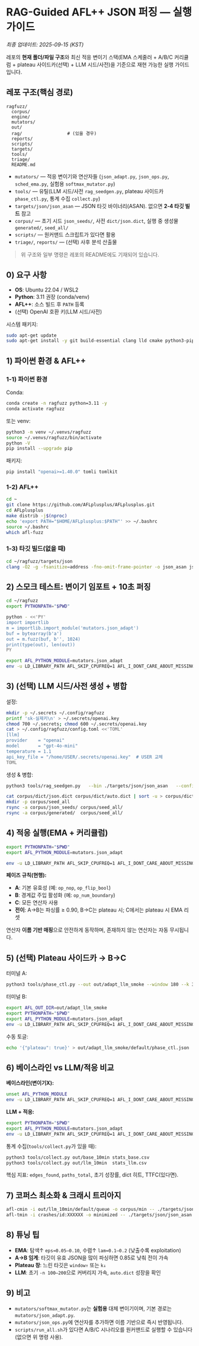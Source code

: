 # RAG-Guided AFL++ JSON 퍼징 — 실행 가이드

_최종 업데이트: 2025-09-15 (KST)_

레포의 **현재 폴더/파일 구조**와 최신 적응 변이기 스택(EMA 스케줄러 + A/B/C 커리큘럼 + plateau 사이드카(선택) + LLM 시드/사전)을 기준으로 재현 가능한 실행 가이드입니다.

## 레포 구조(핵심 경로)

```
ragfuzz/
  corpus/
  engine/
  mutators/
  out/
  rag/                 # (있을 경우)
  reports/
  scripts/
  targets/
  tools/
  triage/
  README.md
```

- `mutators/` — 적응 변이기와 연산자들 (`json_adapt.py`, `json_ops.py`, `sched_ema.py`, 실험용 `softmax_mutator.py`)
- `tools/` — 유틸(LLM 시드/사전 `rag_seedgen.py`, plateau 사이드카 `phase_ctl.py`, 통계 수집 `collect.py`)
- `targets/json/json_asan` — JSON 타깃 바이너리(ASAN). 없으면 **2‑4 타깃 빌드** 참고
- `corpus/` — 초기 시드 `json_seeds/`, 사전 `dict/json.dict`, 실행 중 생성물 `generated/`, `seed_all/`
- `scripts/` — 원커맨드 스크립트가 있다면 활용
- `triage/`, `reports/` — (선택) 사후 분석 산출물

> 위 구조와 일부 명령은 레포의 README에도 기재되어 있습니다.

## 0) 요구 사항

- **OS**: Ubuntu 22.04 / WSL2
- **Python**: 3.11 권장 (conda/venv)
- **AFL++**: 소스 빌드 후 `PATH` 등록
- (선택) OpenAI 호환 키(LLM 시드/사전)

시스템 패키지:
```bash
sudo apt-get update
sudo apt-get install -y git build-essential clang lld cmake python3-pip python3-venv jq rsync pkg-config
```

## 1) 파이썬 환경 & AFL++

### 1‑1) 파이썬 환경
Conda:
```bash
conda create -n ragfuzz python=3.11 -y
conda activate ragfuzz
```
또는 venv:
```bash
python3 -m venv ~/.venvs/ragfuzz
source ~/.venvs/ragfuzz/bin/activate
python -V
pip install --upgrade pip
```

패키지:
```bash
pip install "openai>=1.40.0" tomli tomlkit
```

### 1‑2) AFL++
```bash
cd ~
git clone https://github.com/AFLplusplus/AFLplusplus.git
cd AFLplusplus
make distrib -j$(nproc)
echo 'export PATH="$HOME/AFLplusplus:$PATH"' >> ~/.bashrc
source ~/.bashrc
which afl-fuzz
```

### 1‑3) 타깃 빌드(없을 때)
```bash
cd ~/ragfuzz/targets/json
clang -O2 -g -fsanitize=address -fno-omit-frame-pointer -o json_asan json_target.c
```

## 2) 스모크 테스트: 변이기 임포트 + 10초 퍼징

```bash
cd ~/ragfuzz
export PYTHONPATH="$PWD"

python - <<'PY'
import importlib
m = importlib.import_module('mutators.json_adapt')
buf = bytearray(b'a')
out = m.fuzz(buf, b'', 1024)
print(type(out), len(out))
PY

export AFL_PYTHON_MODULE=mutators.json_adapt
env -u LD_LIBRARY_PATH AFL_SKIP_CPUFREQ=1 AFL_I_DONT_CARE_ABOUT_MISSING_CRASHES=1   afl-fuzz -i corpus/json_seeds -o out/smoke   -x corpus/dict/json.dict -m none -t 200 -V 10 --   ./targets/json/json_asan
```

## 3) (선택) LLM 시드/사전 생성 + 병합

설정:
```bash
mkdir -p ~/.secrets ~/.config/ragfuzz
printf 'sk-실제키\n' > ~/.secrets/openai.key
chmod 700 ~/.secrets; chmod 600 ~/.secrets/openai.key
cat > ~/.config/ragfuzz/config.toml <<'TOML'
[llm]
provider    = "openai"
model       = "gpt-4o-mini"
temperature = 1.1
api_key_file = "/home/USER/.secrets/openai.key"  # USER 교체
TOML
```

생성 & 병합:
```bash
python3 tools/rag_seedgen.py   --bin ./targets/json/json_asan   --config ~/.config/ragfuzz/config.toml   -n 20

cat corpus/dict/json.dict corpus/dict/auto.dict | sort -u > corpus/dict/combined.dict
mkdir -p corpus/seed_all
rsync -a corpus/json_seeds/ corpus/seed_all/
rsync -a corpus/generated/  corpus/seed_all/
```

## 4) 적응 실행(EMA + 커리큘럼)

```bash
export PYTHONPATH="$PWD"
export AFL_PYTHON_MODULE=mutators.json_adapt

env -u LD_LIBRARY_PATH AFL_SKIP_CPUFREQ=1 AFL_I_DONT_CARE_ABOUT_MISSING_CRASHES=1   afl-fuzz -i corpus/seed_all -o out/llm_10min   -x corpus/dict/combined.dict -m none -t 200 -V 600 --   ./targets/json/json_asan
```

**페이즈 규칙(현행):**  
- **A**: 기본 유효성 (예: `op_nop`, `op_flip_bool`)  
- **B**: 경계값 주입 활성화 (예: `op_num_boundary`)  
- **C**: 모든 연산자 사용  
- **전이**: A→B는 파싱률 ≥ 0.90, B→C는 plateau 시; C에서는 plateau 시 EMA 리셋

연산자 **이름 기반 매핑**으로 안전하게 동작하며, 존재하지 않는 연산자는 자동 무시됩니다.

## 5) (선택) Plateau 사이드카 → B→C

터미널 A:
```bash
python3 tools/phase_ctl.py --out out/adapt_llm_smoke --window 180 --k 3
```

터미널 B:
```bash
export AFL_OUT_DIR=out/adapt_llm_smoke
export PYTHONPATH="$PWD"
export AFL_PYTHON_MODULE=mutators.json_adapt
env -u LD_LIBRARY_PATH AFL_SKIP_CPUFREQ=1 AFL_I_DONT_CARE_ABOUT_MISSING_CRASHES=1   afl-fuzz -i corpus/seed_all -o out/adapt_llm_smoke   -x corpus/dict/combined.dict -m none -t 200 -V 600 --   ./targets/json/json_asan
```

수동 토글:
```bash
echo '{"plateau": true}' > out/adapt_llm_smoke/default/phase_ctl.json
```

## 6) 베이스라인 vs LLM/적응 비교

**베이스라인(변이기X):**
```bash
unset AFL_PYTHON_MODULE
env -u LD_LIBRARY_PATH AFL_SKIP_CPUFREQ=1 AFL_I_DONT_CARE_ABOUT_MISSING_CRASHES=1   afl-fuzz -i corpus/json_seeds -o out/base_10min   -x corpus/dict/json.dict -m none -t 200 -V 600 --   ./targets/json/json_asan
```

**LLM + 적응:**
```bash
export PYTHONPATH="$PWD"
export AFL_PYTHON_MODULE=mutators.json_adapt
env -u LD_LIBRARY_PATH AFL_SKIP_CPUFREQ=1 AFL_I_DONT_CARE_ABOUT_MISSING_CRASHES=1   afl-fuzz -i corpus/seed_all -o out/llm_10min   -x corpus/dict/combined.dict -m none -t 200 -V 600 --   ./targets/json/json_asan
```

통계 수집(`tools/collect.py`가 있을 때):
```bash
python3 tools/collect.py out/base_10min stats_base.csv
python3 tools/collect.py out/llm_10min  stats_llm.csv
```

핵심 지표: `edges_found`, `paths_total`, 초기 성장률, dict 히트, TTFC(있다면).

## 7) 코퍼스 최소화 & 크래시 트리아지

```bash
afl-cmin -i out/llm_10min/default/queue -o corpus/min -- ./targets/json/json_asan
afl-tmin -i crashes/id:XXXXXX -o minimized -- ./targets/json/json_asan
```

## 8) 튜닝 팁

- **EMA**: 탐색↑ `eps≈0.05–0.10`, 수렴↑ `lam≈0.1–0.2` (낮출수록 exploitation)
- **A→B 임계**: 타깃이 유효 JSON을 많이 파싱하면 0.85로 낮춰 전이 가속
- **Plateau 창**: 느린 타깃은 `window↑` 또는 `k↓`
- **LLM**: 초기 `-n 100–200`으로 커버리지 가속, `auto.dict` 성장을 확인

## 9) 비고

- `mutators/softmax_mutator.py`는 **실험용** 대체 변이기이며, 기본 경로는 `mutators/json_adapt.py`.
- `mutators/json_ops.py`에 연산자를 추가하면 이름 기반으로 즉시 반영됩니다.
- `scripts/run_all.sh`가 있다면 A/B/C 시나리오를 원커맨드로 실행할 수 있습니다(없으면 위 명령 사용).
